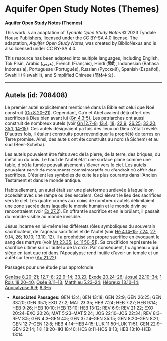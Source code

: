 # Aquifer Open Study Notes (Themes)

**Aquifer Open Study Notes (Themes)**

This work is an adaptation of *Tyndale Open Study Notes* © 2023 Tyndale House Publishers, licensed under the CC BY\-SA 4\.0 license. The adaptation, *Aquifer Open Study Notes*, was created by BiblioNexus and is also licensed under CC BY\-SA 4\.0\.

This resource has been adapted into multiple languages, including English, Tok Pisin, Arabic (عربي), French (Français), Hindi (हिंदी), Indonesian (Bahasa Indonesia), Portuguese (Português), Russian (Русский), Spanish (Español), Swahili (Kiswahili), and Simplified Chinese (简体中文).



--------------------------------

## Autels (id: 708408)

Le premier autel explicitement mentionné dans la Bible est celui que Noé construit ([Gn 8\.20–21](https://ref.ly/Gen8:20-Gen8:21)). Cependant, Caïn et Abel avaient déjà offert des sacrifices à Dieu bien avant lui ([Gn 4\.3–5](https://ref.ly/Gen4:3-Gen4:5)). Les patriarches ont aussi construit de nombreux autels (voir [Gn 12\.7–8](https://ref.ly/Gen12:7-Gen12:8); [13\.4](https://ref.ly/Gen13:4), [18](https://ref.ly/Gen13:18); [22\.9](https://ref.ly/Gen22:9); [26\.25](https://ref.ly/Gen26:25); [33\.20](https://ref.ly/Gen33:20); [35\.1](https://ref.ly/Gen35:1), [14–15](https://ref.ly/Gen35:14-Gen35:15)). Ces autels désignaient parfois des lieux où Dieu s'était révélé. D'autres fois, il étaient construits pour revendiquer la propriété de terres en Terre promise. Ainsi, des autels ont été construits au nord (à Sichem) et au sud (Beer\-Schéba).

Les autels pouvaient être faits avec de la pierre, de la terre, des briques, du métal ou du bois. Le haut de l'autel était une surface plane comme une table, d'où la fumée pouvait aisément s'élever vers le ciel. Les autels pouvaient servir de monuments commémoratifs ou d'endroit où offrir des sacrifices. C'étaient les symboles de culte les plus courants dans l'Ancien Testament et dans le monde antique.

Habituellement, un autel était sur une plateforme surélevée à laquelle on accédait avec une rampe ou des escaliers. Ceci élevait le lieu des sacrifices vers le ciel. Les quatre cornes aux coins de nombreux autels délimitaient une zone sacrée dans laquelle le monde humain et le monde divin se rencontraient (voir [Ex 27\.2](https://ref.ly/Exod27:2)). En offrant le sacrifice et en le brûlant, il passait du monde visible au monde invisible.

Jésus incarne en lui\-même les différents rôles symboliques du souverain sacrificateur, de l'agneau sacrificiel et de l'autel (voir [Hé 4\.14–15](https://ref.ly/Heb4:14-Heb4:15); [7\.24](https://ref.ly/Heb7:24), [27](https://ref.ly/Heb7:27); [9\.14](https://ref.ly/Heb9:14), [26](https://ref.ly/Heb9:26); [10\.10](https://ref.ly/Heb10:10); [13\.10](https://ref.ly/Heb13:10), [12](https://ref.ly/Heb13:12)). Il a prophétisé son propre sacrifice en évoquant le sang des martyrs (voir [Mt 23\.35](https://ref.ly/Matt23:35); [Lc 11\.50–51](https://ref.ly/Luke11:50-Luke11:51)). Sa crucifixion représente le sacrifice ultime sur « l'autel » de la croix. Par conséquent, l'« agneau » qui siège en tant que roi dans l'Apocalypse rend inutile d'avoir un temple et un autel sur terre ([Ap 21\.22](https://ref.ly/Rev21:22)).

Passages pour une étude plus approfondie

[Genèse 8\.20–21](https://ref.ly/Gen8:20-Gen8:21); [12\.7–8](https://ref.ly/Gen12:7-Gen12:8); [22\.9–14](https://ref.ly/Gen22:9-Gen22:14); [33\.20](https://ref.ly/Gen33:20); [Exode 20\.24–26](https://ref.ly/Exod20:24-Exod20:26); [Josué 22\.10–34](https://ref.ly/Josh22:10-Josh22:34); [1 Rois 18\.20–40](https://ref.ly/1Kgs18:20-1Kgs18:40); [Osée 8\.11–13](https://ref.ly/Hos8:11-Hos8:13); [Matthieu 5\.23–24](https://ref.ly/Matt5:23-Matt5:24); [Hébreux 13\.10–14](https://ref.ly/Heb13:10-Heb13:14); [Apocalypse 6\.9](https://ref.ly/Rev6:9); [8\.3–5](https://ref.ly/Rev8:3-Rev8:5)

* **Associated Passages:** GEN 13:4; GEN 13:18; GEN 22:9; GEN 26:25; GEN 33:20; GEN 35:1; EXO 27:2; MAT 23:35; HEB 7:24; HEB 7:27; HEB 9:14; HEB 9:26; HEB 10:10; HEB 13:10; HEB 13:12; REV 6:9; REV 21:22; EXO 20:24–EXO 20:26; MAT 5:23–MAT 5:24; JOS 22:10–JOS 22:34; REV 8:3–REV 8:5; GEN 4:3–GEN 4:5; GEN 35:14–GEN 35:15; GEN 8:20–GEN 8:21; GEN 12:7–GEN 12:8; HEB 4:14–HEB 4:15; LUK 11:50–LUK 11:51; GEN 22:9–GEN 22:14; 1KI 18:20–1KI 18:40; HOS 8:11–HOS 8:13; HEB 13:10–HEB 13:14

